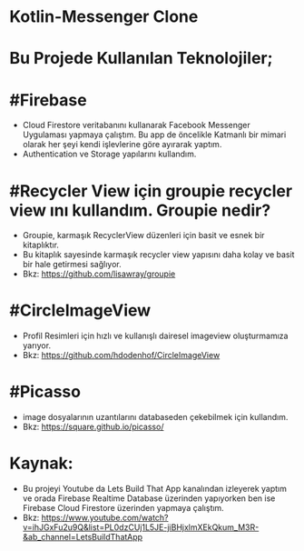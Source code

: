 # Kotlin-Messenger Clone
# Bu Projede Kullanılan Teknolojiler;

# #Firebase
- Cloud Firestore veritabanını kullanarak Facebook Messenger Uygulaması yapmaya çalıştım. Bu app de öncelikle Katmanlı bir mimari olarak her şeyi kendi işlevlerine göre ayırarak yaptım.
- Authentication ve Storage yapılarını kullandım.

# #Recycler View için groupie recycler view ını kullandım. Groupie nedir? 

- Groupie, karmaşık RecyclerView düzenleri için basit ve esnek bir kitaplıktır.
- Bu kitaplık sayesinde karmaşık recycler view yapısını daha kolay ve basit bir hale getirmesi sağlıyor.
- Bkz: https://github.com/lisawray/groupie

# #CircleImageView
- Profil Resimleri için hızlı ve kullanışlı dairesel imageview oluşturmamıza  yarıyor.
- Bkz: https://github.com/hdodenhof/CircleImageView

# #Picasso
- image dosyalarının uzantılarını databaseden çekebilmek için kullandım.
- Bkz: https://square.github.io/picasso/

# Kaynak: 
- Bu projeyi Youtube da Lets Build That App kanalından izleyerek yaptım ve orada Firebase Realtime Database üzerinden yapıyorken ben ise Firebase Cloud Firestore üzerinden yapmaya çalıştım.
- Bkz: https://www.youtube.com/watch?v=ihJGxFu2u9Q&list=PL0dzCUj1L5JE-jiBHjxlmXEkQkum_M3R-&ab_channel=LetsBuildThatApp

